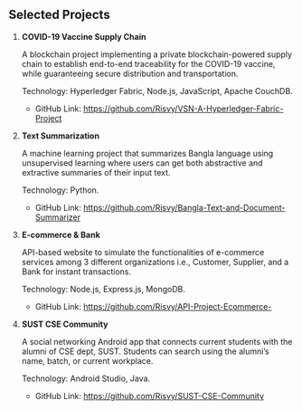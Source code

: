 ## Selected Projects

1. **COVID-19 Vaccine Supply Chain**

    A blockchain project implementing a private blockchain-powered supply chain to establish end-to-end traceability for the COVID-19 vaccine, while guaranteeing secure distribution and transportation.

    Technology: Hyperledger Fabric, Node.js, JavaScript, Apache CouchDB.

    - GitHub Link: https://github.com/Risvy/VSN-A-Hyperledger-Fabric-Project

2. **Text Summarization**

    A machine learning project that summarizes Bangla language using unsupervised learning where users can get both abstractive and extractive summaries of their input text.

    Technology: Python.

    - GitHub Link: https://github.com/Risvy/Bangla-Text-and-Document-Summarizer

3. **E-commerce & Bank**

    API-based website to simulate the functionalities of e-commerce services among 3 different organizations i.e., Customer, Supplier, and a Bank for instant transactions.

    Technology: Node.js, Express.js, MongoDB.

    - GitHub Link: https://github.com/Risvy/API-Project-Ecommerce-

4. **SUST CSE Community**

    A social networking Android app that connects current students with the alumni of CSE dept, SUST. Students can search using the alumni’s name, batch, or current workplace.

    Technology: Android Studio, Java.

    - GitHub Link: https://github.com/Risvy/SUST-CSE-Community